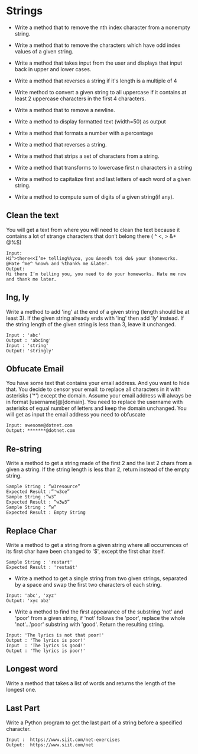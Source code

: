 # Strings

- Write a method that to remove the nth index character from a nonempty string.

- Write a method that to remove the characters which have odd index values of a given string. 

- Write a method that takes input from the user and displays that input back in upper and lower cases. 

- Write a method that reverses a string if it's length is a multiple of 4

- Write method to convert a given string to all uppercase if it contains at least 2 uppercase characters in the first 4 characters.

- Write a method that to remove a newline.

- Write a method to display formatted text (width=50) as output

- Write a method that formats a number with a percentage

-  Write a method that reverses a string.

-  Write a method that strips a set of characters from a string. 

- Write a method that transforms to lowercase first n characters in a string

- Write a method to capitalize first and last letters of each word of a given string.

- Write a method to compute sum of digits of a given string(if any).

## Clean the text
You will get a text from where you will need to clean the text because it contains a lot of strange
characters that don’t belong there ( ^ <, > &+ @%$)
```
Input:
Hi^>there<<I’m+ telling%%you, you &need% to$ do& your $homeworks. @Hate ^me^ %now% and %thank% me &later.
Output:
Hi there I’m telling you, you need to do your homeworks. Hate me now and thank me later.
```

## Ing, ly
Write a method to add 'ing' at the end of a given string (length should be at least 3). If the given string already ends with 'ing' then add 'ly' instead. If the string length of the given string is less than 3, leave it unchanged.
```
Input : 'abc'
Output : 'abcing' 
Input : 'string'
Output: 'stringly'
```
## Obfucate Email
You have some text that contains your email address. And you want to hide that. You decide to censor
your email: to replace all characters in it with asterisks ('*') except the domain.
Assume your email address will always be in format [username]@[domain]. You need to replace the
username with asterisks of equal number of letters and keep the domain unchanged.
You will get as input the email address you need to obfuscate

```
Input: awesome@dotnet.com
Output: *******@dotnet.com
```


## Re-string
Write a method to get a string made of the first 2 and the last 2 chars from a given a string. If the string length is less than 2, return instead of the empty string. 
```
Sample String : “w3resource”
Expected Result :”'w3ce”
Sample String :”w3”
Expected Result : “w3w3”
Sample String : “w”
Expected Result : Empty String 
```
## Replace Char
Write a method to get a string from a given string where all occurrences of its first char have been changed to '$', except the first char itself.
```
Sample String : 'restart'
Expected Result : 'resta$t'
```

- Write a method to get a single string from two given strings, separated by a space and swap the first two characters of each string.
```
Input: 'abc', 'xyz' 
Output: 'xyc abz'
```
- Write a method to find the first appearance of the substring 'not' and 'poor' from a given string, if 'not' follows the 'poor', replace the whole 'not'...'poor' substring with 'good'. Return the resulting string.

```
Input: 'The lyrics is not that poor!'
Output : 'The lyrics is poor!'
Input  : 'The lyrics is good!'
Output : 'The lyrics is poor!'

```
## Longest word
 Write a method that takes a list of words and returns the length of the longest one. 

## Last Part
Write a Python program to get the last part of a string before a specified character.
```
Input :  https://www.siit.com/net-exercises
Output:  https://www.siit.com/net
```




